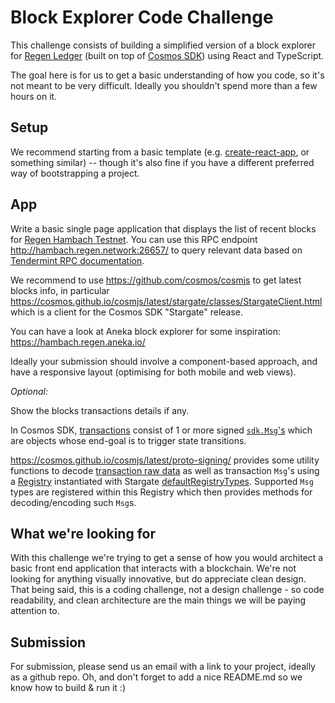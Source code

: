 # Block Explorer Code Challenge

This challenge consists of building a simplified version of a block explorer for [Regen Ledger](https://github.com/regen-network/regen-ledger) (built on top of [Cosmos SDK](https://github.com/cosmos/cosmos-sdk)) using React and TypeScript.

The goal here is for us to get a basic understanding of how you code, so it's not meant to be very difficult. Ideally you shouldn't spend more than a few hours on it.

## Setup 

We recommend starting from a basic template (e.g. [create-react-app](https://reactjs.org/docs/create-a-new-react-app.html), or something similar) -- though it's also fine if you have a different preferred way of bootstrapping a project.

## App

Write a basic single page application that displays the list of recent blocks for [Regen Hambach Testnet](https://docs.regen.network/getting-started/live-networks.html#hambach-testnet). You can use this RPC endpoint http://hambach.regen.network:26657/ to query relevant data based on [Tendermint RPC documentation](https://docs.tendermint.com/master/rpc/).

We recommend to use https://github.com/cosmos/cosmjs to get latest blocks info, in particular https://cosmos.github.io/cosmjs/latest/stargate/classes/StargateClient.html which is a client for the Cosmos SDK "Stargate" release.

You can have a look at Aneka block explorer for some inspiration: https://hambach.regen.aneka.io/

Ideally your submission should involve a component-based approach, and have a responsive layout (optimising for both mobile and web views).

*Optional:*

Show the blocks transactions details if any.

In Cosmos SDK, [transactions](https://docs.cosmos.network/master/core/transactions.html) consist of 1 or more signed [`sdk.Msg`'s](https://docs.cosmos.network/master/building-modules/messages-and-queries.html#messages) which are objects whose end-goal is to trigger state transitions.

https://cosmos.github.io/cosmjs/latest/proto-signing/ provides some utility functions to decode [transaction raw data](https://cosmos.github.io/cosmjs/latest/proto-signing/modules.html#decodeTxRaw) as well as transaction `Msg`'s using a [Registry](https://cosmos.github.io/cosmjs/latest/proto-signing/classes/Registry.html) instantiated with Stargate [defaultRegistryTypes](https://cosmos.github.io/cosmjs/latest/stargate/modules.html#defaultRegistryTypes). Supported `Msg` types are registered within this Registry which then provides methods for decoding/encoding such `Msg`s.

## What we're looking for

With this challenge we're trying to get a sense of how you would architect a basic front end application that interacts with a blockchain. We're not looking for anything visually innovative, but do appreciate clean design. That being said, this is a coding challenge, not a design challenge - so code readability, and clean architecture are the main things we will be paying attention to.

## Submission

For submission, please send us an email with a link to your project, ideally as a github repo. Oh, and don't forget to add a nice README.md so we know how to build & run it :)
